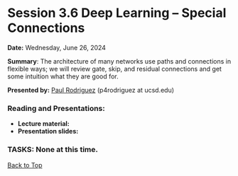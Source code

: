 # Session 3.6 Deep Learning – Special Connections

**Date:** Wednesday, June 26, 2024

**Summary**: The architecture of many networks use paths and connections in flexible ways; we will review gate, skip, and residual connections and get some intuition what they are good for.

**Presented by:** [Paul Rodriguez](https://profiles.ucsd.edu/paul.rodriguez) (p4rodriguez at ucsd.edu) 

### Reading and Presentations:
* **Lecture material:**
* **Presentation slides:**
### TASKS: None at this time.

[Back to Top](#top)
